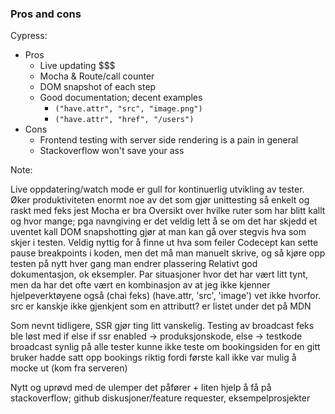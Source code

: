 ### Pros and cons

Cypress:
* Pros
    * Live updating $$$
    * Mocha & Route/call counter
    * DOM snapshot of each step
    * Good documentation; decent examples
        * `("have.attr", "src", "image.png")`
        * `("have.attr", "href", "/users")`
* Cons
    * Frontend testing with server side rendering is a pain in general
    * Stackoverflow won't save your ass

Note: 

Live oppdatering/watch mode er gull for kontinuerlig utvikling av tester. Øker produktiviteten enormt
    noe av det som gjør unittesting så enkelt og raskt med feks jest
Mocha er bra
Oversikt over hvilke ruter som har blitt kallt og hvor mange; pga navngiving er det veldig lett å se om det har skjedd et uventet kall
DOM snapshotting gjør at man kan gå over stegvis hva som skjer i testen. Veldig nyttig for å finne ut hva som feiler
    Codecept kan sette pause breakpoints i koden, men det må man manuelt skrive, og så kjøre opp testen på nytt
    hver gang man endrer plassering
Relativt god dokumentasjon, ok eksempler. Par situasjoner hvor det har vært litt tynt, men da har det ofte vært
en kombinasjon av at jeg ikke kjenner hjelpeverktøyene også (chai feks)
    (have.attr, 'src', 'image')
    vet ikke hvorfor. src er kanskje ikke gjenkjent som en attributt? er listet under det på MDN

Som nevnt tidligere, SSR gjør ting litt vanskelig. Testing av broadcast feks ble løst med if else
    if ssr enabled -> produksjonskode, else -> testkode
        broadcast synlig på alle tester
        kunne ikke teste om bookingsiden for en gitt bruker hadde satt opp bookings riktig
        fordi første kall ikke var mulig å mocke ut (kom fra serveren)

Nytt og uprøvd med de ulemper det påfører + liten hjelp å få på stackoverflow; github diskusjoner/feature requester, eksempelprosjekter